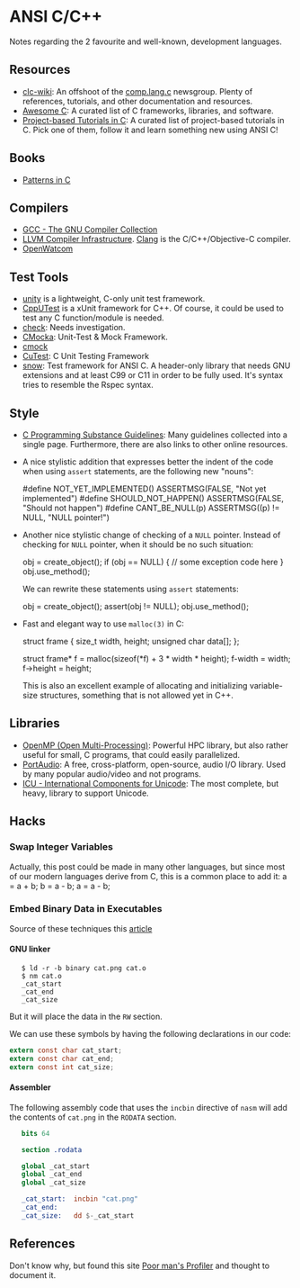 ANSI C/C++
==========

Notes regarding the 2 favourite and well-known, development languages.


Resources
---------

 - [clc-wiki](http://clc-wiki.net/):
   An offshoot of the [comp.lang.c](news:comp.lang.c) newsgroup.
   Plenty of references, tutorials, and other documentation and resources.
 - [Awesome C](https://porter.io/github.com/uhub/awesome-c):
   A curated list of C frameworks, libraries, and software.
 - [Project-based Tutorials in C](https://github.com/rby90/Project-Based-Tutorials-in-C):
   A curated list of project-based tutorials in C.
   Pick one of them, follow it and learn something new using ANSI C!


Books
-----

 - [Patterns in C](https://leanpub.com/patternsinc)


Compilers
---------

  - [GCC - The GNU Compiler Collection](https://gcc.gnu.org/)
  - [LLVM Compiler Infrastructure](http://llvm.org/).
    [Clang](http://clang.llvm.org/) is the C/C++/Objective-C compiler.
  - [OpenWatcom](http://openwatcom.org/)


Test Tools
----------

 - [unity](http://throwtheswitch.org/white-papers/unity-intro.html) is a
   lightweight, C-only unit test framework.
 - [CppUTest](http://cpputest.github.io/) is a xUnit framework for C++.
   Of course, it could be used to test any C function/module is needed.
 - [check](http://check.sourceforge.net/doc/check_html/):
   Needs investigation.
 - [CMocka](http://www.cmocka.org/):
   Unit-Test & Mock Framework.
 - [cmock](http://www.throwtheswitch.org/cmock/)
 - [CuTest](http://cutest.sourceforge.net/):
   C Unit Testing Framework
 - [snow](https://github.com/mortie/snow):
   Test framework for ANSI C.
   A header-only library that needs GNU extensions and at least C99 or C11 in
   order to be fully used.  It's syntax tries to resemble the Rspec syntax.


Style
-----

- [C Programming Substance Guidelines][substance]:
  Many guidelines collected into a single page.  Furthermore, there are also
  links to other online resources.

- A nice stylistic addition that expresses better the indent of the code
  when using `assert` statements, are the following new "nouns":

    #define NOT_YET_IMPLEMENTED() ASSERTMSG(FALSE, "Not yet implemented")
    #define SHOULD_NOT_HAPPEN()   ASSERTMSG(FALSE, "Should not happen")
    #define CANT_BE_NULL(p)       ASSERTMSG((p) != NULL, "NULL pointer!")

- Another nice stylistic change of checking of a `NULL` pointer.
  Instead of checking for `NULL` pointer, when it should be no such situation:

    obj = create_object();
    if (obj == NULL) {
       // some exception code here
    }
    obj.use_method();

  We can rewrite these statements using `assert` statements:

    obj = create_object();
    assert(obj != NULL);
    obj.use_method();

 - Fast and elegant way to use `malloc(3)` in C:

    struct frame {
       size_t width, height;
       unsigned char data[];
    };

    struct frame* f = malloc(sizeof(*f) + 3 * width * height);
    f-width = width;
    f->height = height;

   This is also an excellent example of allocating and initializing
   variable-size structures, something that is not allowed yet in C++.


[substance]: https://github.com/btrask/stronglink/blob/master/SUBSTANCE.md


Libraries
---------

 - [OpenMP (Open Multi-Processing)](http://www.openmp.org):
   Powerful HPC library, but also rather useful for small, C programs, that
   could easily parallelized.
 - [PortAudio](http://www.portaudio.com/):
   A free, cross-platform, open-source, audio I/O library.
   Used by many popular audio/video and not programs.
 - [ICU - International Components for Unicode](http://site.icu-project.org/):
   The most complete, but heavy, library to support Unicode.


Hacks
-----

### Swap Integer Variables

Actually, this post could be made in many other languages, but since most of
our modern languages derive from C, this is a common place to add it:
    a = a + b;
    b = a - b;
    a = a - b;

### Embed Binary Data in Executables

Source of these techniques this [article](https://csl.name/post/embedding-binary-data/)

#### GNU linker

```
   $ ld -r -b binary cat.png cat.o
   $ nm cat.o
   _cat_start
   _cat_end
   _cat_size
```

But it will place the data in the `RW` section.

We can use these symbols by having the following declarations in our code:

```c
extern const char cat_start;
extern const char cat_end;
extern const int cat_size;
```

#### Assembler

The following assembly code that uses the `incbin` directive of `nasm` will
add the contents of `cat.png` in the `RODATA` section.

```nasm
   bits	64

   section .rodata

   global _cat_start
   global _cat_end
   global _cat_size

   _cat_start:	incbin "cat.png"
   _cat_end:
   _cat_size:	dd $-_cat_start
```


References
----------

Don't know why, but found this site [Poor man's Profiler][poorman] and thought
to document it.

[poorman]: http://poormansprofiler.org/
